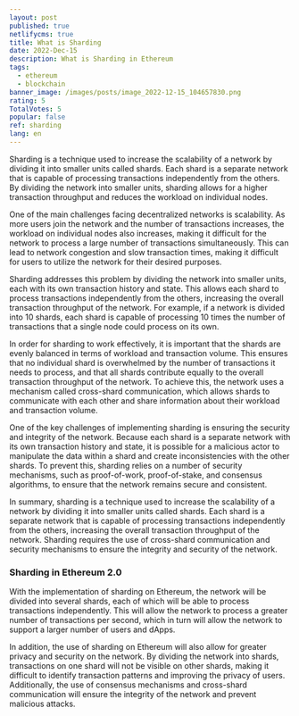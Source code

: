 ```yaml
---
layout: post
published: true
netlifycms: true
title: What is Sharding
date: 2022-Dec-15
description: What is Sharding in Ethereum
tags:
  - ethereum
  - blockchain
banner_image: /images/posts/image_2022-12-15_104657830.png
rating: 5
TotalVotes: 5
popular: false
ref: sharding
lang: en
---
```

Sharding is a technique used to increase the scalability of a network by dividing it into smaller units called shards. Each shard is a separate network that is capable of processing transactions independently from the others. By dividing the network into smaller units, sharding allows for a higher transaction throughput and reduces the workload on individual nodes.

One of the main challenges facing decentralized networks is scalability. As more users join the network and the number of transactions increases, the workload on individual nodes also increases, making it difficult for the network to process a large number of transactions simultaneously. This can lead to network congestion and slow transaction times, making it difficult for users to utilize the network for their desired purposes.

Sharding addresses this problem by dividing the network into smaller units, each with its own transaction history and state. This allows each shard to process transactions independently from the others, increasing the overall transaction throughput of the network. For example, if a network is divided into 10 shards, each shard is capable of processing 10 times the number of transactions that a single node could process on its own.

In order for sharding to work effectively, it is important that the shards are evenly balanced in terms of workload and transaction volume. This ensures that no individual shard is overwhelmed by the number of transactions it needs to process, and that all shards contribute equally to the overall transaction throughput of the network. To achieve this, the network uses a mechanism called cross-shard communication, which allows shards to communicate with each other and share information about their workload and transaction volume.

One of the key challenges of implementing sharding is ensuring the security and integrity of the network. Because each shard is a separate network with its own transaction history and state, it is possible for a malicious actor to manipulate the data within a shard and create inconsistencies with the other shards. To prevent this, sharding relies on a number of security mechanisms, such as proof-of-work, proof-of-stake, and consensus algorithms, to ensure that the network remains secure and consistent.

In summary, sharding is a technique used to increase the scalability of a network by dividing it into smaller units called shards. Each shard is a separate network that is capable of processing transactions independently from the others, increasing the overall transaction throughput of the network. Sharding requires the use of cross-shard communication and security mechanisms to ensure the integrity and security of the network.

### S﻿harding in Ethereum 2.0

With the implementation of sharding on Ethereum, the network will be divided into several shards, each of which will be able to process transactions independently. This will allow the network to process a greater number of transactions per second, which in turn will allow the network to support a larger number of users and dApps.

In addition, the use of sharding on Ethereum will also allow for greater privacy and security on the network. By dividing the network into shards, transactions on one shard will not be visible on other shards, making it difficult to identify transaction patterns and improving the privacy of users. Additionally, the use of consensus mechanisms and cross-shard communication will ensure the integrity of the network and prevent malicious attacks.